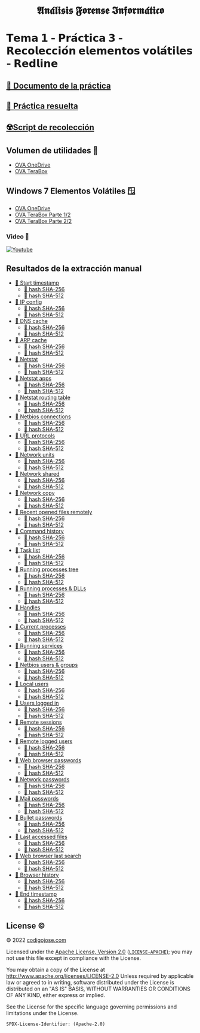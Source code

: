 [//]: # (Bold Fraktur)
<h1 align="center">
𝕬𝖓𝖆́𝖑𝖎𝖘𝖎𝖘 𝕱𝖔𝖗𝖊𝖓𝖘𝖊 𝕴𝖓𝖋𝖔𝖗𝖒𝖆́𝖙𝖎𝖈𝖔
</h1>

[//]: # (Bold Sans)
# 𝗧𝗲𝗺𝗮 𝟭 - 𝗣𝗿𝗮́𝗰𝘁𝗶𝗰𝗮 𝟯 - 𝗥𝗲𝗰𝗼𝗹𝗲𝗰𝗰𝗶𝗼́𝗻 𝗲𝗹𝗲𝗺𝗲𝗻𝘁𝗼𝘀 𝘃𝗼𝗹𝗮́𝘁𝗶𝗹𝗲𝘀 - 𝗥𝗲𝗱𝗹𝗶𝗻𝗲

## [💾 Documento de la práctica](practice.pdf)
## [💾 Práctica resuelta](practice-resolved.pdf)
## [☢️Script de recolección](scrapper-windows.bat)

## Volumen de utilidades 💽

* [OVA OneDrive](https://educajcyl-my.sharepoint.com/:u:/g/personal/josea_yanjim_educa_jcyl_es/EZ-ooEdJXThHiE5PebLTvh0BdmE1KZx_AhCUg55lYbZ5jA?e=RodGl4)
* [OVA TeraBox](https://terabox.com/s/1HkvvmpUjtCvx9-w8eY5CYw)

## Windows 7 Elementos Volátiles 🪟

* [OVA OneDrive](https://educajcyl-my.sharepoint.com/:u:/g/personal/josea_yanjim_educa_jcyl_es/Ec8LtlvHnKBMr_fRIsqDzPgBh0kAGMZhrKDiLKlaLpmrdg?e=AqlLW0)
* [OVA TeraBox Parte 1/2](https://terabox.com/s/1c8Xf5v4ZFA3dmUmqO9l7mQ)
* [OVA TeraBox Parte 2/2](https://terabox.com/s/1h7-VO4aeFImn55LYakfNhw)

### Video 🎥
[![Youtube](https://img.youtube.com/vi/fkjLhod7qM0/0.jpg)](https://youtu.be/fkjLhod7qM0)

## Resultados de la extracción manual
* [📒 Start timestamp](logs/001-start-date.log)
    * [🔎 hash SHA-256](logs/001-start-date-hash.sha256)
    * [🔎 hash SHA-512](logs/001-start-date-hash.sha512)
* [📒 IP config](logs/002-ipconfig.log)
    * [🔎 hash SHA-256](logs/002-ipconfig-hash.sha256)
    * [🔎 hash SHA-512](logs/002-ipconfig-hash.sha512)
* [📒 DNS cache](logs/003-dns-cache.log)
    * [🔎 hash SHA-256](logs/003-dns-cache-hash.sha256)
    * [🔎 hash SHA-512](logs/003-dns-cache-hash.sha512)
* [📒 ARP cache](logs/004-arp-cache.log)
    * [🔎 hash SHA-256](logs/004-arp-cache-hash.sha256)
    * [🔎 hash SHA-512](logs/004-arp-cache-hash.sha512)
* [📒 Netstat](logs/005-netstat.log)
    * [🔎 hash SHA-256](logs/005-netstat-hash.sha256)
    * [🔎 hash SHA-512](logs/005-netstat-hash.sha512)
* [📒 Netstat apps](logs/006-netstat-apps.log)
    * [🔎 hash SHA-256](logs/006-netstat-apps-hash.sha256)
    * [🔎 hash SHA-512](logs/006-netstat-apps-hash.sha512)
* [📒 Netstat routing table](logs/007-netstat-routing-table.log)
    * [🔎 hash SHA-256](logs/007-netstat-routing-table-hash.sha256)
    * [🔎 hash SHA-512](logs/007-netstat-routing-table-hash.sha512)
* [📒 Netbios connections](logs/008-netbios-connections.log)
    * [🔎 hash SHA-256](logs/008-netbios-connections-hash.sha256)
    * [🔎 hash SHA-512](logs/008-netbios-connections-hash.sha512)
* [📒 URL protocols](logs/009-nirsoft-urlprotocols.log)
    * [🔎 hash SHA-256](logs/009-nirsoft-urlprotocols-hash.sha256)
    * [🔎 hash SHA-512](logs/009-nirsoft-urlprotocols-hash.sha512)
* [📒 Network units](logs/010-network-units.log)
    * [🔎 hash SHA-256](logs/010-network-units-hash.sha256)
    * [🔎 hash SHA-512](logs/010-network-units-hash.sha512)
* [📒 Network shared](logs/011-network-shared.log)
    * [🔎 hash SHA-256](logs/011-network-shared-hash.sha256)
    * [🔎 hash SHA-512](logs/011-network-shared-hash.sha512)
* [📒 Network copy](logs/012-network-copy.log)
    * [🔎 hash SHA-256](logs/012-network-copy-hash.sha256)
    * [🔎 hash SHA-512](logs/012-network-copy-hash.sha512)
* [📒 Recent opened files remotely](logs/013-sysinternals-recent-opened-files-remotely.log)
    * [🔎 hash SHA-256](logs/013-sysinternals-recent-opened-files-remotely-hash.sha256)
    * [🔎 hash SHA-512](logs/013-sysinternals-recent-opened-files-remotely-hash.sha512)
* [📒 Command history](logs/014-command-history.log)
    * [🔎 hash SHA-256](logs/007-netstat-routing-table-hash.sha256)
    * [🔎 hash SHA-512](logs/007-netstat-routing-table-hash.sha512)
* [📒 Task list](logs/015-task-list.log)
    * [🔎 hash SHA-256](logs/015-task-list-hash.sha256)
    * [🔎 hash SHA-512](logs/015-task-list-hash.sha512)
* [📒 Running processes tree](logs/016-sysinternals-running-processes-tree.log)
    * [🔎 hash SHA-256](logs/016-sysinternals-running-processes-tree-hash.sha256)
    * [🔎 hash SHA-512](logs/016-sysinternals-running-processes-tree-hash.sha512)
* [📒 Running processes & DLLs](logs/017-sysinternals-running-processes-dlls.log)
    * [🔎 hash SHA-256](logs/017-sysinternals-running-processes-dlls-hash.sha256)
    * [🔎 hash SHA-512](logs/017-sysinternals-running-processes-dlls-hash.sha512)
* [📒 Handles](logs/018-sysinternals-handles.log)
    * [🔎 hash SHA-256](logs/018-sysinternals-handles-hash.sha256)
    * [🔎 hash SHA-512](logs/018-sysinternals-handles-hash.sha512)
* [📒 Current processes](logs/019-nirsoft-current-processes.log)
    * [🔎 hash SHA-256](logs/019-nirsoft-current-processes-hash.sha256)
    * [🔎 hash SHA-512](logs/019-nirsoft-current-processes-hash.sha512)
* [📒 Running services](logs/020-running-services.log)
    * [🔎 hash SHA-256](logs/020-running-services-hash.sha256)
    * [🔎 hash SHA-512](logs/020-running-services-hash.sha512)
* [📒 Netbios users & groups](logs/021-netbios-users-groups.log)
    * [🔎 hash SHA-256](logs/021-netbios-users-groups-hash.sha256)
    * [🔎 hash SHA-512](logs/021-netbios-users-groups-hash.sha512)
* [📒 Local users](logs/022-local-users.log)
    * [🔎 hash SHA-256](logs/022-local-users-hash.sha256)
    * [🔎 hash SHA-512](logs/022-local-users-hash.sha512)
* [📒 Users logged in](logs/023-users-logged-in.log)
    * [🔎 hash SHA-256](logs/023-users-logged-in-hash.sha256)
    * [🔎 hash SHA-512](logs/023-users-logged-in-hash.sha512)
* [📒 Remote sessions](logs/024-sysinternals-logonsessions.log)
    * [🔎 hash SHA-256](logs/024-sysinternals-logonsessions-hash.sha256)
    * [🔎 hash SHA-512](logs/024-sysinternals-logonsessions-hash.sha512)
* [📒 Remote logged users](logs/025-sysinternals-logged-users.log)
    * [🔎 hash SHA-256](logs/025-sysinternals-logged-users-hash.sha256)
    * [🔎 hash SHA-512](logs/025-sysinternals-logged-users-hash.sha512)
* [📒 Web browser passwords](logs/026-nirsoft-web-browser-passwords.log)
    * [🔎 hash SHA-256](logs/026-nirsoft-web-browser-passwords-hash.sha256)
    * [🔎 hash SHA-512](logs/026-nirsoft-web-browser-passwords-hash.sha512)
* [📒 Network passwords](logs/027-nirsoft-network-passwords.log)
    * [🔎 hash SHA-256](logs/027-nirsoft-network-passwords-hash.sha256)
    * [🔎 hash SHA-512](logs/027-nirsoft-network-passwords-hash.sha512)
* [📒 Mail passwords](logs/028-nirsoft-mail-passwords.log)
    * [🔎 hash SHA-256](logs/028-nirsoft-mail-passwords-hash.sha256)
    * [🔎 hash SHA-512](logs/028-nirsoft-mail-passwords-hash.sha512)
* [📒 Bullet passwords](logs/029-nirsoft-bullets-passwords.log)
  * [🔎 hash SHA-256](logs/029-nirsoft-bullets-passwords-hash.sha256)
  * [🔎 hash SHA-512](logs/029-nirsoft-bullets-passwords-hash.sha512)
* [📒 Last accessed files](logs/030-last-accessed-files.log)
  * [🔎 hash SHA-256](logs/030-last-accessed-files-hash.sha256)
  * [🔎 hash SHA-512](logs/030-last-accessed-files-hash.sha512)
* [📒 Web browser last search](logs/031-nirsoft-browser-last-search.log)
  * [🔎 hash SHA-256](logs/031-nirsoft-browser-last-search-hash.sha256)
  * [🔎 hash SHA-512](logs/031-nirsoft-browser-last-search-hash.sha512)
* [📒 Browser history](logs/032-nirsoft-browser-history.csv)
  * [🔎 hash SHA-256](logs/032-nirsoft-browser-history-hash.sha256)
  * [🔎 hash SHA-512](logs/032-nirsoft-browser-history-hash.sha512)
* [📒 End timestamp](logs/033-end-date.log)
  * [🔎 hash SHA-256](logs/033-end-date-hash.sha256)
  * [🔎 hash SHA-512](logs/033-end-date-hash.sha512)

## License ©️
© 2022 [codigojose.com](https://codigojose.com)

Licensed under the [Apache License, Version 2.0](https://www.apache.org/licenses/LICENSE-2.0) ([`LICENSE-APACHE`](https://www.apache.org/licenses/LICENSE-2.0));
you may not use this file except in compliance with the License.

You may obtain a copy of the License at http://www.apache.org/licenses/LICENSE-2.0 Unless required by applicable law or agreed to in writing, software
distributed under the License is distributed on an "AS IS" BASIS,
WITHOUT WARRANTIES OR CONDITIONS OF ANY KIND, either express or implied.

See the License for the specific language governing permissions and
limitations under the License.

`SPDX-License-Identifier: (Apache-2.0)`
